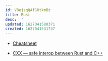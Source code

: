 ```yaml
---
id: V8ejsqQAfGHtkmBz
title: Rust
desc: ''
updated: 1627041580371
created: 1627041531737
---
```


- [Cheatsheet](https://cheats.rs/)

- [CXX — safe interop between Rust and C++](https://cxx.rs/)
